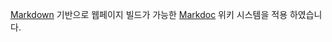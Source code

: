 [Markdown](http://daringfireball.net/projects/markdown/) 기반으로 웹페이지 빌드가 가능한 [Markdoc](http://markdoc.org/) 위키 시스템을 적용 하였습니다.
